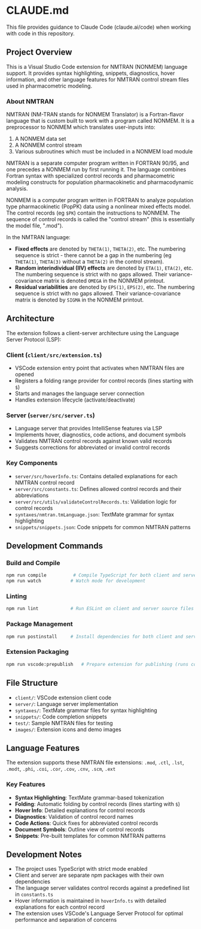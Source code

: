 # CLAUDE.md

This file provides guidance to Claude Code (claude.ai/code) when working with code in this repository.

## Project Overview

This is a Visual Studio Code extension for NMTRAN (NONMEM) language support. It provides syntax highlighting, snippets, diagnostics, hover information, and other language features for NMTRAN control stream files used in pharmacometric modeling.

### About NMTRAN

NMTRAN (NM-TRAN stands for NONMEM Translator) is a Fortran-flavor language that is custom built to work with a program called NONMEM. It is a preprocessor to NONMEM which translates user-inputs into:

1. A NONMEM data set
2. A NONMEM control stream  
3. Various subroutines which must be included in a NONMEM load module

NMTRAN is a separate computer program written in FORTRAN 90/95, and one precedes a NONMEM run by first running it. The language combines Fortran syntax with specialized control records and pharmacometric modeling constructs for population pharmacokinetic and pharmacodynamic analysis.

NONMEM is a computer program written in FORTRAN to analyze population type pharmacokinetic (PopPK) data using a nonlinear mixed effects model. The control records (eg `$PK`) contain the instructions to NONMEM. The sequence of control records is called the "control stream" (this is essentially the model file, ".mod").

In the NMTRAN language:
- **Fixed effects** are denoted by `THETA(1)`, `THETA(2)`, etc. The numbering sequence is strict - there cannot be a gap in the numbering (eg `THETA(1)`, `THETA(3)` without a `THETA(2)` in the control stream).
- **Random interindividual (IIV) effects** are denoted by `ETA(1)`, `ETA(2)`, etc. The numbering sequence is strict with no gaps allowed. Their variance-covariance matrix is denoted `OMEGA` in the NONMEM printout.
- **Residual variabilities** are denoted by `EPS(1)`, `EPS(2)`, etc. The numbering sequence is strict with no gaps allowed. Their variance-covariance matrix is denoted by `SIGMA` in the NONMEM printout.

## Architecture

The extension follows a client-server architecture using the Language Server Protocol (LSP):

### Client (`client/src/extension.ts`)
- VSCode extension entry point that activates when NMTRAN files are opened
- Registers a folding range provider for control records (lines starting with `$`)
- Starts and manages the language server connection
- Handles extension lifecycle (activate/deactivate)

### Server (`server/src/server.ts`)
- Language server that provides IntelliSense features via LSP
- Implements hover, diagnostics, code actions, and document symbols
- Validates NMTRAN control records against known valid records
- Suggests corrections for abbreviated or invalid control records

### Key Components
- `server/src/hoverInfo.ts`: Contains detailed explanations for each NMTRAN control record
- `server/src/constants.ts`: Defines allowed control records and their abbreviations
- `server/src/utils/validateControlRecords.ts`: Validation logic for control records
- `syntaxes/nmtran.tmLanguage.json`: TextMate grammar for syntax highlighting
- `snippets/snippets.json`: Code snippets for common NMTRAN patterns

## Development Commands

### Build and Compile
```bash
npm run compile          # Compile TypeScript for both client and server
npm run watch           # Watch mode for development
```

### Linting
```bash
npm run lint            # Run ESLint on client and server source files
```

### Package Management
```bash
npm run postinstall     # Install dependencies for both client and server
```

### Extension Packaging
```bash
npm run vscode:prepublish   # Prepare extension for publishing (runs compile)
```

## File Structure

- `client/`: VSCode extension client code
- `server/`: Language server implementation
- `syntaxes/`: TextMate grammar files for syntax highlighting
- `snippets/`: Code completion snippets
- `test/`: Sample NMTRAN files for testing
- `images/`: Extension icons and demo images

## Language Features

The extension supports these NMTRAN file extensions: `.mod`, `.ctl`, `.lst`, `.modt`, `.phi`, `.coi`, `.cor`, `.cov`, `.cnv`, `.scm`, `.ext`

### Key Features
- **Syntax Highlighting**: TextMate grammar-based tokenization
- **Folding**: Automatic folding by control records (lines starting with `$`)
- **Hover Info**: Detailed explanations for control records
- **Diagnostics**: Validation of control record names
- **Code Actions**: Quick fixes for abbreviated control records
- **Document Symbols**: Outline view of control records
- **Snippets**: Pre-built templates for common NMTRAN patterns

## Development Notes

- The project uses TypeScript with strict mode enabled
- Client and server are separate npm packages with their own dependencies
- The language server validates control records against a predefined list in `constants.ts`
- Hover information is maintained in `hoverInfo.ts` with detailed explanations for each control record
- The extension uses VSCode's Language Server Protocol for optimal performance and separation of concerns
